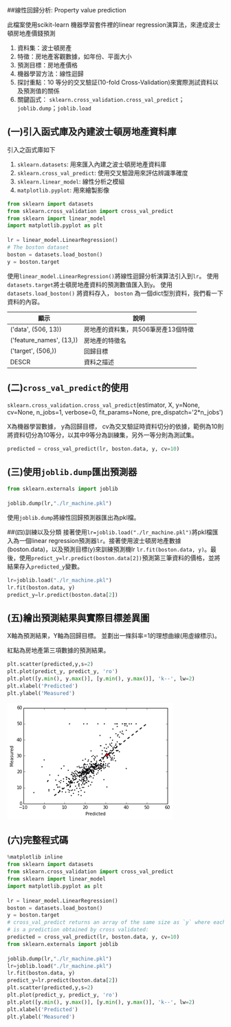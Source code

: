 ##線性回歸分析: Property value prediction

此檔案使用scikit-learn 機器學習套件裡的linear regression演算法，來達成波士頓房地產價錢預測

1. 資料集：波士頓房產
2. 特徵：房地產客觀數據，如年份、平面大小
3. 預測目標：房地產價格
4. 機器學習方法：線性迴歸
5. 探討重點：10 等分的交叉驗証(10-fold Cross-Validation)來實際測試資料以及預測值的關係
6. 關鍵函式： `sklearn.cross_validation.cross_val_predict`；`joblib.dump`；`joblib.load`


## (一)引入函式庫及內建波士頓房地產資料庫

引入之函式庫如下

1. `sklearn.datasets`: 用來匯入內建之波士頓房地產資料庫
2. `sklearn.cross_val_predict`: 使用交叉驗證用來評估辨識準確度
3. `sklearn.linear_model`: 線性分析之模組
4. `matplotlib.pyplot`: 用來繪製影像 

```python
from sklearn import datasets
from sklearn.cross_validation import cross_val_predict
from sklearn import linear_model
import matplotlib.pyplot as plt

lr = linear_model.LinearRegression()
# The boston dataset
boston = datasets.load_boston()
y = boston.target
```

使用`linear_model.LinearRegression()`將線性迴歸分析演算法引入到`lr`。
使用`datasets.target`將士頓房地產資料的預測數值匯入到`y`。
使用 `datasets.load_boston()` 將資料存入， `boston` 為一個dict型別資料，我們看一下資料的內容。

| 顯示 | 說明 |
| -- | -- |
| ('data', (506, 13))| 房地產的資料集，共506筆房產13個特徵 |
| ('feature_names', (13,)) | 房地產的特徵名 |
| ('target', (506,)) | 回歸目標 |
| DESCR | 資料之描述 |


## (二)`cross_val_predict`的使用

`sklearn.cross_validation.cross_val_predict`(estimator, X, y=None, cv=None, n_jobs=1, verbose=0, fit_params=None, pre_dispatch='2*n_jobs')

X為機器學習數據，
y為回歸目標，
cv為交叉驗証時資料切分的依據，範例為10則將資料切分為10等分，以其中9等分為訓練集，另外一等分則為測試集。
```python
predicted = cross_val_predict(lr, boston.data, y, cv=10)
```


## (三)使用`joblib.dump`匯出預測器

```python
from sklearn.externals import joblib

joblib.dump(lr,"./lr_machine.pkl")
```
使用`joblib.dump`將線性回歸預測器匯出為pkl檔。


##(四)訓練以及分類
接著使用`lr=joblib.load("./lr_machine.pkl")`將pkl檔匯入為一個linear regression預測器`lr`。接著使用波士頓房地產數據(boston.data)，以及預測目標(y)來訓練預測機lr `lr.fit(boston.data, y)`。最後，使用`predict_y=lr.predict(boston.data[2])`預測第三筆資料的價格，並將結果存入`predicted_y`變數。

```python
lr=joblib.load("./lr_machine.pkl")
lr.fit(boston.data, y)
predict_y=lr.predict(boston.data[2])
```


## (五)繪出預測結果與實際目標差異圖
X軸為預測結果，Y軸為回歸目標。
並劃出一條斜率=1的理想曲線(用虛線標示)。

紅點為房地產第三項數據的預測結果。

```python
plt.scatter(predicted,y,s=2)
plt.plot(predict_y, predict_y, 'ro')
plt.plot([y.min(), y.max()], [y.min(), y.max()], 'k--', lw=2)
plt.xlabel('Predicted')
plt.ylabel('Measured')
```
![](images/lr_predict_figure.png)


## (六)完整程式碼

```python
%matplotlib inline
from sklearn import datasets
from sklearn.cross_validation import cross_val_predict
from sklearn import linear_model
import matplotlib.pyplot as plt

lr = linear_model.LinearRegression()
boston = datasets.load_boston()
y = boston.target
# cross_val_predict returns an array of the same size as `y` where each entry
# is a prediction obtained by cross validated:
predicted = cross_val_predict(lr, boston.data, y, cv=10)
from sklearn.externals import joblib

joblib.dump(lr,"./lr_machine.pkl")
lr=joblib.load("./lr_machine.pkl")
lr.fit(boston.data, y)
predict_y=lr.predict(boston.data[2])
plt.scatter(predicted,y,s=2)
plt.plot(predict_y, predict_y, 'ro')
plt.plot([y.min(), y.max()], [y.min(), y.max()], 'k--', lw=2)
plt.xlabel('Predicted')
plt.ylabel('Measured')
```
